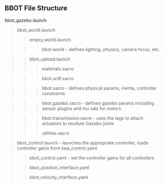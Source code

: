 ## BBOT File Structure
bbot_gazebo.launch

>bbot_world.launch

>>empty_world.launch

>>>bbot.world - defines lighting, physics, camera focus, etc.

>>bbot_upload.launch
>>>materials.xacro

>>>bbot.urdf.xacro

>>>bbot.xacro - defines physical params, inertia, controller constraints

>>>bbot.gazebo.xacro - defines gazebo params including sensor plugins and mu vals for motors

>>>bbot.transmission.xacro - uses the <transmission> tags to attach actuators to revolute Gazebo joints

>>>utilities.xacro

>bbot_control.launch - launches the appropriate controller, loads controller gains from iiwa_control.yaml

>>bbot_control.yaml - set the controller gains for all controllers

>>bbot_position_interface.yaml

>>bbot_velocity_interface.yaml
